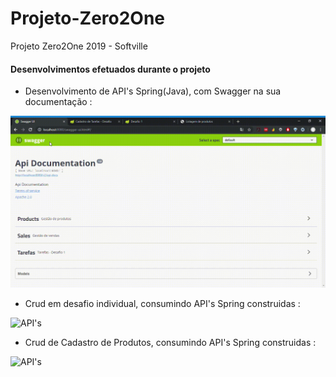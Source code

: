 # Projeto-Zero2One
Projeto Zero2One 2019 - Softville

#### Desenvolvimentos efetuados durante o projeto
- Desenvolvimento de API's Spring(Java), com Swagger na sua documentação : 

![API's](https://github.com/lucsarruda/Projeto-Zero2One/blob/master/Swagger-UI-Google-Chrome-2019-06-11-14-42-23.gif)

- Crud em desafio individual, consumindo API's Spring construidas : 

![API's](https://github.com/lucsarruda/Projeto-Zero2One/blob/master/Cadastro-de-Tarefas-Desafio-Google-Chrome-2019-06-11-14-25-59.gif)

- Crud de Cadastro de Produtos, consumindo API's Spring construidas : 

![API's](https://github.com/lucsarruda/Projeto-Zero2One/blob/master/Listagem-de-produtos-Google-Chrome-2019-06-11-14-43-24.gif)

